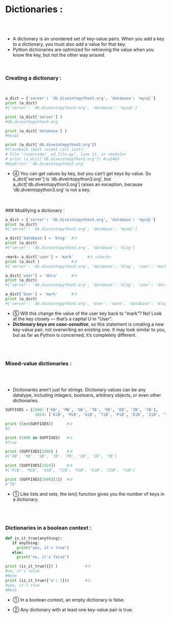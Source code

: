 # Dictionaries :
</br>
</br>

-   A dictionary is an unordered set of key-value pairs. When you add a key to a dictionary, you must also add a value for that key.
-   Python dictionaries are optimized for retrieving the value when you know the key, but not the other way around.
</br>

### Creating a dictionary :
</br>

```python
a_dict = {'server': 'db.diveintopython3.org', 'database': 'mysql'}          #①
print (a_dict)
#{'server': 'db.diveintopython3.org', 'database': 'mysql'}

print (a_dict['server'] )                                                   #②
#db.diveintopython3.org

print (a_dict['database'] )                                                 #③
#mysql

print (a_dict['db.diveintopython3.org'])                                    #④
#Traceback (most recent call last):
# File "/usercode/__ed_file.py", line 11, in <module>
# print (a_dict['db.diveintopython3.org']) #\u2463
#KeyError: 'db.diveintopython3.org'
```
-   ④ You can get values by key, but you can’t get keys by value. So a_dict['server'] is 'db.diveintopython3.org', but a_dict['db.diveintopython3.org'] raises an exception, because 'db.diveintopython3.org' is not a key.

</br>
</br>
### Modifying a dictionary :
</br>

```python
a_dict = {'server': 'db.diveintopython3.org', 'database': 'mysql'}
print (a_dict)
#{'server': 'db.diveintopython3.org', 'database': 'mysql'}

a_dict['database'] = 'blog'  #①
print (a_dict)
#{'server': 'db.diveintopython3.org', 'database': 'blog'}

<mark> a_dict['user'] = 'mark'      #② </mark>
print (a_dict )              #③
#{'server': 'db.diveintopython3.org', 'database': 'blog', 'user': 'mark'}

a_dict['user'] = 'dora'      #④
print (a_dict)
#{'server': 'db.diveintopython3.org', 'database': 'blog', 'user': 'dora'}

a_dict['User'] = 'mark'      #⑤
print (a_dict)
#{'server': 'db.diveintopython3.org', 'User': 'mark', 'database': 'blog', 'user': 'dora'}
```

-   ⑤ Will this change the value of the user key back to “mark”? No! Look at the key closely — that’s a capital U in "User".
-   ***Dictionary keys are case-sensitive***, so this statement is creating a new key-value pair, not overwriting an existing one. It may look similar to you, but as far as Python is concerned, it’s completely different.
</br>
</br>

### Mixed-value dictionaries :
</br>
</br>

-   Dictionaries aren’t just for strings. Dictionary values can be any datatype, including integers, booleans, arbitrary objects, or even other dictionaries.

```python
SUFFIXES = {1000: ['KB', 'MB', 'GB', 'TB', 'PB', 'EB', 'ZB', 'YB'],
             1024: ['KiB', 'MiB', 'GiB', 'TiB', 'PiB', 'EiB', 'ZiB', 'YiB']}

print (len(SUFFIXES))      #①
#2

print (1000 in SUFFIXES)   #②
#True

print (SUFFIXES[1000] )    #③
#['KB', 'MB', 'GB', 'TB', 'PB', 'EB', 'ZB', 'YB']

print (SUFFIXES[1024])     #④
#['KiB', 'MiB', 'GiB', 'TiB', 'PiB', 'EiB', 'ZiB', 'YiB']

print (SUFFIXES[1000][3])  #⑤
#'TB'
```
-   ① Like lists and sets, the len() function gives you the number of keys in a dictionary.

</br>
</br>

### Dictionaries in a boolean context :

```python
def is_it_true(anything):
   if anything:
     print("yes, it's true")
   else:
     print("no, it's false")

print (is_it_true({}) )            #①
#no, it's false
#None
print (is_it_true({'a': 1}))       #②
#yes, it's true
#None
```

- ① In a boolean context, an empty dictionary is false.

- ② Any dictionary with at least one key-value pair is true.

